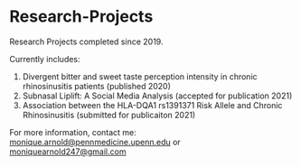 # Research-Projects

Research Projects completed since 2019.

Currently includes:
1. Divergent bitter and sweet taste perception intensity in chronic rhinosinusitis patients (published 2020)
2. Subnasal Liplift: A Social Media Analysis (accepted for publication 2021)
3. Association between the HLA-DQA1 rs1391371 Risk Allele and Chronic Rhinosinusitis (submitted for publicaiton 2021)

For more information, contact me: monique.arnold@pennmedicine.upenn.edu or moniquearnold247@gmail.com
